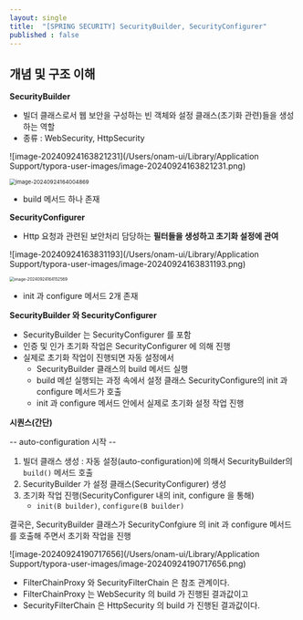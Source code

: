 ```yaml
---
layout: single
title:  "[SPRING SECURITY] SecurityBuilder, SecurityConfigurer"
published : false
---
```


## 개념 및 구조 이해

**SecurityBuilder**

- 빌더 클래스로서 웹 보안을 구성하는 빈 객체와 설정 클래스(초기화 관련)들을 생성하는 역할
- 종류 : WebSecurity, HttpSecurity

![image-20240924163821231](/Users/onam-ui/Library/Application Support/typora-user-images/image-20240924163821231.png)

<img src="/Users/onam-ui/Library/Application Support/typora-user-images/image-20240924164004869.png" alt="image-20240924164004869" style="zoom: 67%;" />

- build 메서드 하나 존재

**SecurityConfigurer**

- Http 요청과 관련된 보안처리 담당하는 **필터들을 생성하고 초기화 설정에 관여**

![image-20240924163831193](/Users/onam-ui/Library/Application Support/typora-user-images/image-20240924163831193.png)

<img src="/Users/onam-ui/Library/Application Support/typora-user-images/image-20240924164152569.png" alt="image-20240924164152569" style="zoom:50%;" />

- init 과 configure 메서드 2개 존재

**SecurityBuilder 와 SecurityConfigurer**

- SecurityBuilder 는 SecurityConfigurer 를 포함
- 인증 및 인가 초기화 작업은 SecurityConfigurer 에 의해 진행
- 실제로 초기화 작업이 진행되면 자동 설정에서
  - SecurityBuilder 클래스의 build 메서드 실행
  - build 메섣 실행되는 과정 속에서 설정 클래스 SecurityConfigure의 init 과 configure 메서드가 호출
  - init 과 configure 메서드 안에서 실제로 초기화 설정 작업 진행

**시퀀스(간단)**

-- auto-configuration 시작 --

1. 빌더 클래스 생성 : 자동 설정(auto-configuration)에 의해서 SecurityBuilder의 `build()` 메서드 호출
2. SecurityBuilder 가 설정 클래스(SecurityConfigurer) 생성
3. 초기화 작업 진행(SecurityConfigurer 내의 init, configure 을 통해)
   - `init(B builder)`, `configure(B builder)`

결국은, SecurityBuilder 클래스가 SecurityConfgiure 의 init 과 configure 메서드를 호출해 주면서 초기화 작업을 진행

![image-20240924190717656](/Users/onam-ui/Library/Application Support/typora-user-images/image-20240924190717656.png)

- FilterChainProxy 와 SecurityFilterChain 은 참조 관계이다.
- FilterChainProxy 는 WebSecurity 의 build 가 진행된 결과값이고
- SecurityFilterChain 은 HttpSecurity 의 build 가 진행된 결과값이다.
